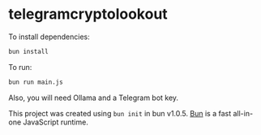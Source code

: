 # telegramcryptolookout

To install dependencies:

```bash
bun install
```

To run:

```bash
bun run main.js
```

Also, you will need Ollama and a Telegram bot key.

This project was created using `bun init` in bun v1.0.5. [Bun](https://bun.sh) is a fast all-in-one JavaScript runtime.
